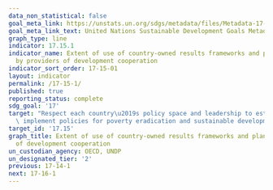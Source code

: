 ```yaml
---
data_non_statistical: false
goal_meta_link: https://unstats.un.org/sdgs/metadata/files/Metadata-17-15-01.pdf
goal_meta_link_text: United Nations Sustainable Development Goals Metadata (pdf 468kB)
graph_type: line
indicator: 17.15.1
indicator_name: Extent of use of country-owned results frameworks and planning tools
  by providers of development cooperation
indicator_sort_order: 17-15-01
layout: indicator
permalink: /17-15-1/
published: true
reporting_status: complete
sdg_goal: '17'
target: "Respect each country\u2019s policy space and leadership to establish and\
  \ implement policies for poverty eradication and sustainable development"
target_id: '17.15'
graph_title: Extent of use of country-owned results frameworks and planning tools by providers
  of development cooperation
un_custodian_agency: OECD, UNDP
un_designated_tier: '2'
previous: 17-14-1
next: 17-16-1
---
```


